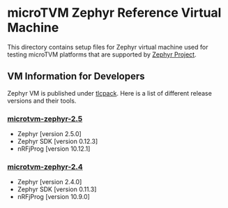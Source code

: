 <!--- Licensed to the Apache Software Foundation (ASF) under one -->
<!--- or more contributor license agreements.  See the NOTICE file -->
<!--- distributed with this work for additional information -->
<!--- regarding copyright ownership.  The ASF licenses this file -->
<!--- to you under the Apache License, Version 2.0 (the -->
<!--- "License"); you may not use this file except in compliance -->
<!--- with the License.  You may obtain a copy of the License at -->

<!---   http://www.apache.org/licenses/LICENSE-2.0 -->

<!--- Unless required by applicable law or agreed to in writing, -->
<!--- software distributed under the License is distributed on an -->
<!--- "AS IS" BASIS, WITHOUT WARRANTIES OR CONDITIONS OF ANY -->
<!--- KIND, either express or implied.  See the License for the -->
<!--- specific language governing permissions and limitations -->
<!--- under the License. -->

# microTVM Zephyr Reference Virtual Machine

This directory contains setup files for Zephyr virtual machine used for testing microTVM platforms
that are supported by [Zephyr Project](https://zephyrproject.org/).

## VM Information for Developers
Zephyr VM is published under [tlcpack](https://app.vagrantup.com/tlcpack).
Here is a list of different release versions and their tools.

### [microtvm-zephyr-2.5](https://app.vagrantup.com/tlcpack/boxes/microtvm-zephyr-2.5/versions/0.0.1)

- Zephyr [version 2.5.0]
- Zephyr SDK [version 0.12.3]
- nRFjProg [version 10.12.1]

### [microtvm-zephyr-2.4](https://app.vagrantup.com/tlcpack/boxes/microtvm-zephyr/versions/0.0.4)

- Zephyr [version 2.4.0]
- Zephyr SDK [version 0.11.3]
- nRFjProg [version 10.9.0]
